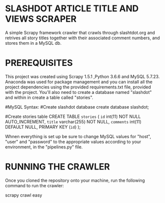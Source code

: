 SLASHDOT ARTICLE TITLE AND VIEWS SCRAPER
========================================
A simple Scrapy framework crawler that crawls through slashtdot.org and retrives all story titles together with their associated comment numbers, and stores them in a MySQL db.

PREREQUISITES
================
This project was created using Scrapy 1.5.1 ,Python 3.6.6 and MySQL 5.7.23.
Anaconda was used for package management and you can install all the project dependencies using the provided requirements.txt file, provided with the project.
You'll also need to create a database named "slashdot" and within in create a table called "stories".

#MySQL Syntax:
#Create slashdot database
create database slashdot;

#Create stories table
CREATE TABLE `stories` (
  `id` int(11) NOT NULL AUTO_INCREMENT,
  `title` varchar(255) NOT NULL,
  `comments` int(11) DEFAULT NULL,
  PRIMARY KEY (`id`)
);

Whnen everything is set up be sure to change MySQL values for "host", "user" and "password" to the appropriate values according to your environment, in the "pipelines.py" file.

RUNNING THE CRAWLER
====================
Once you cloned the repository onto your machine, run the following command to run the crawler:

scrapy crawl easy

